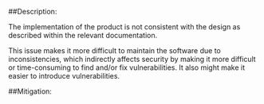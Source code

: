 ##Description:

The implementation of the product is not consistent with the design as described within the relevant documentation.

This issue makes it more difficult to maintain the software due to inconsistencies, which indirectly affects security by making it more difficult or time-consuming to find and/or fix vulnerabilities. It also might make it easier to introduce vulnerabilities.

##Mitigation:
